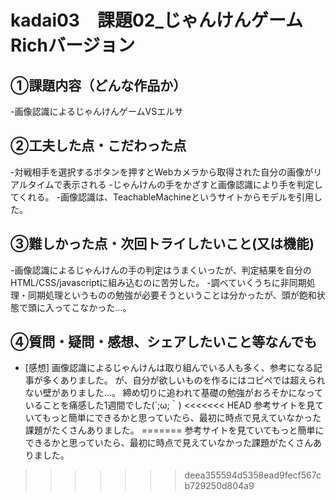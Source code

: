 # kadai03　課題02_じゃんけんゲームRichバージョン

## ①課題内容（どんな作品か）
-画像認識によるじゃんけんゲームVSエルサ

## ②工夫した点・こだわった点
-対戦相手を選択するボタンを押すとWebカメラから取得された自分の画像がリアルタイムで表示される
-じゃんけんの手をかざすと画像認識により手を判定してくれる。
-画像認識は、TeachableMachineというサイトからモデルを引用した。

## ③難しかった点・次回トライしたいこと(又は機能)
-画像認識によるじゃんけんの手の判定はうまくいったが、判定結果を自分のHTML/CSS/javascriptに組み込むのに苦労した。
-調べていくうちに非同期処理・同期処理というものの勉強が必要そうということは分かったが、頭が飽和状態で頭に入ってこなかった…。

## ④質問・疑問・感想、シェアしたいこと等なんでも
- [感想]
画像認識によるじゃんけんは取り組んでいる人も多く、参考になる記事が多くありました。
が、自分が欲しいものを作るにはコピペでは超えられない壁がありました…。
締め切りに追われて基礎の勉強がおろそかになっていることを痛感した1週間でした(´;ω;｀)
<<<<<<< HEAD
参考サイトを見ていてもっと簡単にできるかと思っていたら、最初に時点で見えていなかった課題がたくさんありました。
=======
参考サイトを見ていてもっと簡単にできるかと思っていたら、最初に時点で見えていなかった課題がたくさんありました。
>>>>>>> deea355594d5358ead9fecf567cb729250d804a9
